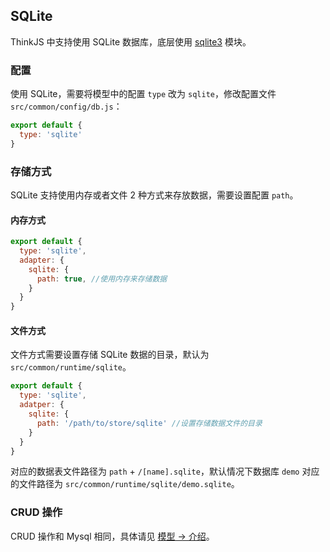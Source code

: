 ## SQLite

ThinkJS 中支持使用 SQLite 数据库，底层使用 [sqlite3](https://www.npmjs.com/package/sqlite3) 模块。

### 配置

使用 SQLite，需要将模型中的配置 `type` 改为 `sqlite`，修改配置文件 `src/common/config/db.js`：

```js
export default {
  type: 'sqlite'
}
```

### 存储方式

SQLite 支持使用内存或者文件 2 种方式来存放数据，需要设置配置 `path`。

#### 内存方式

```js
export default {
  type: 'sqlite',
  adapter: {
    sqlite: {
      path: true, //使用内存来存储数据
    }
  }
}
```

#### 文件方式

文件方式需要设置存储 SQLite 数据的目录，默认为 `src/common/runtime/sqlite`。

```js
export default {
  type: 'sqlite',
  adatper: {
    sqlite: {
      path: '/path/to/store/sqlite' //设置存储数据文件的目录
    }
  }
}
```

对应的数据表文件路径为 `path` + `/[name].sqlite`，默认情况下数据库 `demo` 对应的文件路径为 `src/common/runtime/sqlite/demo.sqlite`。

### CRUD 操作

CRUD 操作和 Mysql 相同，具体请见 [模型 -> 介绍](./model_intro.html#toc-d84)。
